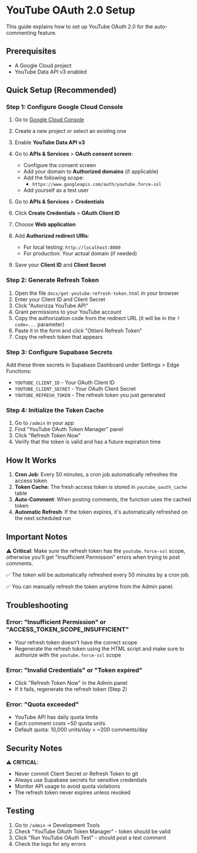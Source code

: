 # YouTube OAuth 2.0 Setup

This guide explains how to set up YouTube OAuth 2.0 for the auto-commenting feature.

## Prerequisites
- A Google Cloud project
- YouTube Data API v3 enabled

## Quick Setup (Recommended)

### Step 1: Configure Google Cloud Console

1. Go to [Google Cloud Console](https://console.cloud.google.com/)
2. Create a new project or select an existing one
3. Enable **YouTube Data API v3**
4. Go to **APIs & Services** > **OAuth consent screen**:
   - Configure the consent screen
   - Add your domain to **Authorized domains** (if applicable)
   - Add the following scope:
     - `https://www.googleapis.com/auth/youtube.force-ssl`
   - Add yourself as a test user

5. Go to **APIs & Services** > **Credentials**
6. Click **Create Credentials** > **OAuth Client ID**
7. Choose **Web application**
8. Add **Authorized redirect URIs**:
   - For local testing: `http://localhost:8080`
   - For production: Your actual domain (if needed)

9. Save your **Client ID** and **Client Secret**

### Step 2: Generate Refresh Token

1. Open the file `docs/get-youtube-refresh-token.html` in your browser
2. Enter your Client ID and Client Secret
3. Click "Autorizza YouTube API"
4. Grant permissions to your YouTube account
5. Copy the authorization code from the redirect URL (it will be in the `?code=...` parameter)
6. Paste it in the form and click "Ottieni Refresh Token"
7. Copy the refresh token that appears

### Step 3: Configure Supabase Secrets

Add these three secrets in Supabase Dashboard under Settings > Edge Functions:
- `YOUTUBE_CLIENT_ID` - Your OAuth Client ID
- `YOUTUBE_CLIENT_SECRET` - Your OAuth Client Secret  
- `YOUTUBE_REFRESH_TOKEN` - The refresh token you just generated

### Step 4: Initialize the Token Cache

1. Go to `/admin` in your app
2. Find "YouTube OAuth Token Manager" panel
3. Click "Refresh Token Now"
4. Verify that the token is valid and has a future expiration time

## How It Works

1. **Cron Job**: Every 50 minutes, a cron job automatically refreshes the access token
2. **Token Cache**: The fresh access token is stored in `youtube_oauth_cache` table
3. **Auto-Comment**: When posting comments, the function uses the cached token
4. **Automatic Refresh**: If the token expires, it's automatically refreshed on the next scheduled run

## Important Notes

⚠️ **Critical**: Make sure the refresh token has the `youtube.force-ssl` scope, otherwise you'll get "Insufficient Permission" errors when trying to post comments.

✅ The token will be automatically refreshed every 50 minutes by a cron job.

✅ You can manually refresh the token anytime from the Admin panel.

## Troubleshooting

### Error: "Insufficient Permission" or "ACCESS_TOKEN_SCOPE_INSUFFICIENT"
- Your refresh token doesn't have the correct scope
- Regenerate the refresh token using the HTML script and make sure to authorize with the `youtube.force-ssl` scope

### Error: "Invalid Credentials" or "Token expired"
- Click "Refresh Token Now" in the Admin panel
- If it fails, regenerate the refresh token (Step 2)

### Error: "Quota exceeded"
- YouTube API has daily quota limits
- Each comment costs ~50 quota units
- Default quota: 10,000 units/day = ~200 comments/day

## Security Notes

⚠️ **CRITICAL**:
- Never commit Client Secret or Refresh Token to git
- Always use Supabase secrets for sensitive credentials
- Monitor API usage to avoid quota violations
- The refresh token never expires unless revoked

## Testing

1. Go to `/admin` → Development Tools
2. Check "YouTube OAuth Token Manager" - token should be valid
3. Click "Run YouTube OAuth Test" - should post a test comment
4. Check the logs for any errors

